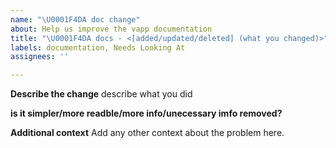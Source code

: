 ```yaml
---
name: "\U0001F4DA doc change"
about: Help us improve the vapp documentation
title: "\U0001F4DA docs - <[added/updated/deleted] (what you changed)>"
labels: documentation, Needs Looking At
assignees: ''

---
```


**Describe the change**
describe what you did

**is it simpler/more readble/more info/unecessary imfo removed?**

**Additional context**
Add any other context about the problem here.

